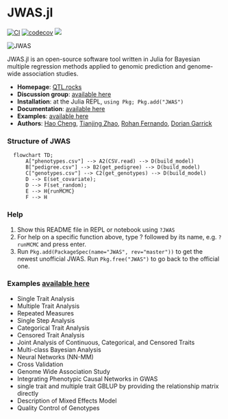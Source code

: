 # JWAS.jl

[![CI](https://github.com/reworkhow/JWAS.jl/actions/workflows/CI.yml/badge.svg)](https://github.com/reworkhow/JWAS.jl/actions/workflows/CI.yml)
[![codecov](https://codecov.io/gh/reworkhow/JWAS.jl/branch/master/graph/badge.svg)](https://codecov.io/gh/reworkhow/JWAS.jl)
[![](https://img.shields.io/badge/docs-latest-blue.svg)](https://reworkhow.github.io/JWAS.jl/latest)
<!---[![](https://img.shields.io/badge/docs-stable-blue.svg)](https://reworkhow.github.io/JWAS.jl/stable)--->

![JWAS](docs/src/assets/JWAS.png)

JWAS.jl is an open-source software tool written in Julia for Bayesian multiple regression methods applied to genomic prediction and genome-wide association studies.

* **Homepage**: [QTL.rocks](https://QTL.rocks)
* **Discussion group**: [available here](https://groups.io/g/qtlrocks)
* **Installation**: at the Julia REPL, `using Pkg; Pkg.add("JWAS")`
* **Documentation**: [available here](http://reworkhow.github.io/JWAS.jl/latest/)
* **Examples**: [available here](https://github.com/reworkhow/JWAS.jl/wiki)
* **Authors**: [Hao Cheng](https://qtl.rocks), [Tianjing Zhao](https://animalscience.unl.edu/faculty-staff/tianjing-zhao), [Rohan Fernando](http://www.ans.iastate.edu/people/rohan-fernando), [Dorian Garrick](http://www.massey.ac.nz/massey/expertise/profile.cfm?stref=600130)



### Structure of JWAS

```mermaid
  flowchart TD;
      A["phenotypes.csv"] --> A2(CSV.read) --> D(build_model)
      B["pedigree.csv"] --> B2(get_pedigree) --> D(build_model)
      C["genotypes.csv"] --> C2(get_genotypes) --> D(build_model)
      D --> E(set_covariate);
      D --> F(set_random);
      E --> H{runMCMC}
      F --> H
```


### Help

1. Show this README file in REPL or notebook using `?JWAS`
2. For help on a specific function above, type ? followed by its name, e.g. `?runMCMC` and press enter.
3. Run `Pkg.add(PackageSpec(name="JWAS", rev="master"))` to get the newest unofficial JWAS. Run `Pkg.free("JWAS")` to go back to the official one.

### Examples [available here](https://github.com/reworkhow/JWAS.jl/wiki)

* Single Trait Analysis
* Multiple Trait Analysis
* Repeated Measures
* Single Step Analysis
* Categorical Trait Analysis
* Censored Trait Analysis
* Joint Analysis of Continuous, Categorical, and Censored Traits
* Multi-class Bayesian Analysis
* Neural Networks (NN-MM)
* Cross Validation
* Genome Wide Association Study
* Integrating Phenotypic Causal Networks in GWAS
* single trait and multiple trait GBLUP by providing the relationship matrix directly
* Description of Mixed Effects Model
* Quality Control of Genotypes

